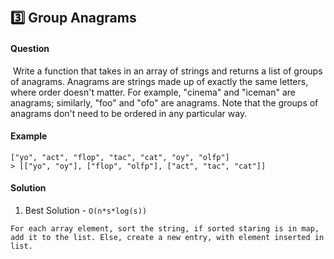 ​

## :three: Group Anagrams

#### Question

​
Write a function that takes in an array of strings and returns a list of groups of anagrams. Anagrams are strings made up of exactly the same letters, where order doesn't matter. For example, "cinema" and "iceman" are anagrams; similarly, "foo" and "ofo" are anagrams. Note that the groups of anagrams don't need to be ordered in any particular way.
​

#### Example

```​
["yo", "act", "flop", "tac", "cat", "oy", "olfp"]
> [["yo", "oy"], ["flop", "olfp"], ["act", "tac", "cat"]]
```

#### Solution

1. Best Solution - `O(n*s*log(s))`

```
For each array element, sort the string, if sorted staring is in map, add it to the list. Else, create a new entry, with element inserted in list.
```
